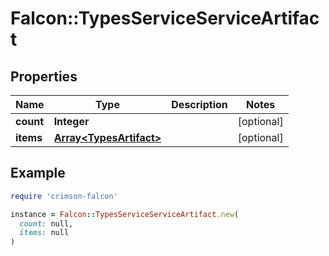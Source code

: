 # Falcon::TypesServiceServiceArtifact

## Properties

| Name | Type | Description | Notes |
| ---- | ---- | ----------- | ----- |
| **count** | **Integer** |  | [optional] |
| **items** | [**Array&lt;TypesArtifact&gt;**](TypesArtifact.md) |  | [optional] |

## Example

```ruby
require 'crimson-falcon'

instance = Falcon::TypesServiceServiceArtifact.new(
  count: null,
  items: null
)
```

